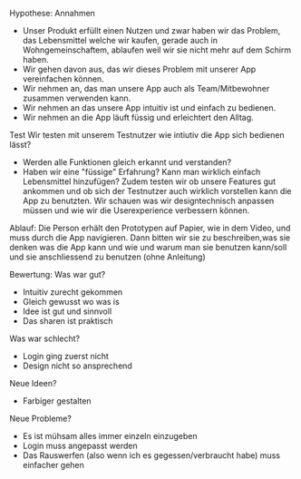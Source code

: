Hypothese:
Annahmen 
- Unser Produkt erfüllt einen Nutzen und zwar haben wir das Problem, das Lebensmittel welche wir kaufen, gerade auch in Wohngemeinschaftem, ablaufen weil wir sie nicht mehr auf dem Schirm haben. 
- Wir gehen davon aus, das wir dieses Problem mit unserer App vereinfachen können. 
- Wir nehmen an, das man unsere App auch als Team/Mitbewohner zusammen verwenden kann.
- Wir nehmen an das unsere App intuitiv ist und einfach zu bedienen.
- Wir nehmen an die App läuft füssig und erleichtert den Alltag.

Test
Wir testen mit unserem Testnutzer wie intiutiv die App sich bedienen lässt?
- Werden alle Funktionen gleich erkannt und verstanden?
- Haben wir eine "füssige" Erfahrung?
Kann man wirklich einfach Lebensmittel hinzufügen?
Zudem testen wir ob unsere Features gut ankommen und ob sich der Testnutzer auch wirklich vorstellen kann die App zu benutzten.
Wir schauen was wir designtechnisch anpassen müssen und wie wir die Userexperience verbessern können.

Ablauf:  Die Person erhält den Prototypen auf Papier, wie in dem Video, und muss durch die App navigieren. Dann bitten wir sie zu beschreiben,was sie denken was die App kann und wie und warum man sie benutzen kann/soll und sie anschliessend zu benutzen (ohne Anleitung)

Bewertung: 
Was war gut?
- Intuitiv zurecht gekommen
- Gleich gewusst wo was is
- Idee ist gut und sinnvoll
- Das sharen ist praktisch

Was war schlecht?
- Login ging zuerst nicht
- Design nicht so ansprechend
  
Neue Ideen?
- Farbiger gestalten
  
Neue Probleme?
- Es ist mühsam alles immer einzeln einzugeben
- Login muss angepasst werden
- Das Rauswerfen (also wenn ich es gegessen/verbraucht habe) muss einfacher gehen
